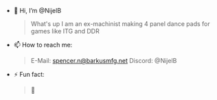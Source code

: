 - 👋 Hi, I’m @NijelB
  >What's up I am an ex-machinist making 4 panel dance pads for games like ITG and DDR
- 📫 How to reach me:
  >E-Mail: spencer.n@barkusmfg.net
  >Discord: @NijelB
- ⚡ Fun fact:
  >🌵
<!---
NijelB/NijelB is a ✨ special ✨ repository because its `README.md` (this file) appears on your GitHub profile.
You can click the Preview link to take a look at your changes.
--->
